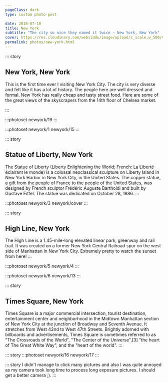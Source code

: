 ```yaml
---
pageClass: dark
type: custom photo-post

date: 2018-07-10
title: New York
subtitle: "The city so nice they named it twice — New York, New York"
cover: https://res.cloudinary.com/websiddu/image/upload/c_scale,w_500/v1531626135/photos/newyork/cover.jpg
permalink: photos/new-york.html
---
```


::: story

## New York, New York

This is the first time ever I visiting New York City. The city is very diverse and felt like it has a lot of history. The people here are well dressed and formal. New York has really cheap and tasty street food. Here are some of the great views of the skyscrapers from the 14th floor of Chelsea market.

:::

:::photoset newyork/19
:::

:::photoset newyork/1 newyork/15
:::

::: story

## Statue of Liberty, New York

The Statue of Liberty (Liberty Enlightening the World; French: La Liberté éclairant le monde) is a colossal neoclassical sculpture on Liberty Island in New York Harbor in New York City, in the United States. The copper statue, a gift from the people of France to the people of the United States, was designed by French sculptor Frédéric Auguste Bartholdi and built by Gustave Eiffel. The statue was dedicated on October 28, 1886.
:::

:::photoset newyork/3 newyork/cover
:::

::: story

## High Line, New York

The High Line is a 1.45-mile-long elevated linear park, greenway and rail trail. It was created on a former New York Central Railroad spur on the west side of Manhattan in New York City. Extremely pretty to watch the sunset from here!
:::

:::photoset newyork/5 newyork/4
:::

:::photoset newyork/6 newyork/13
:::

::: story

## Times Square, New York

Times Square is a major commercial intersection, tourist destination, entertainment center and neighborhood in the Midtown Manhattan section of New York City at the junction of Broadway and Seventh Avenue. It stretches from West 42nd to West 47th Streets. Brightly adorned with billboards and advertisements, Times Square is sometimes referred to as "The Crossroads of the World", "The Center of the Universe",[3] "the heart of The Great White Way", and the "heart of the world".
:::

::: story
:::photoset newyork/16 newyork/17
:::

::: story
I didn't manage to click many pictures and also I was quite annoyed as my camera took long time to process long exposure pictures. I should get a better camera ;).
:::
